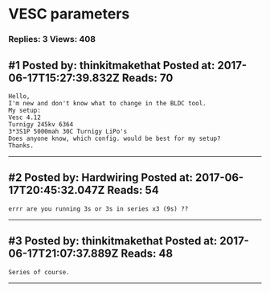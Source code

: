 # VESC parameters

### Replies: 3 Views: 408

## \#1 Posted by: thinkitmakethat Posted at: 2017-06-17T15:27:39.832Z Reads: 70

```
Hello,
I'm new and don't know what to change in the BLDC tool.
My setup:
Vesc 4.12
Turnigy 245kv 6364
3*3S1P 5000mah 30C Turnigy LiPo's
Does anyone know, which config. would be best for my setup?
Thanks.
```

---
## \#2 Posted by: Hardwiring Posted at: 2017-06-17T20:45:32.047Z Reads: 54

```
errr are you running 3s or 3s in series x3 (9s) ??
```

---
## \#3 Posted by: thinkitmakethat Posted at: 2017-06-17T21:07:37.889Z Reads: 48

```
Series of course.
```

---
